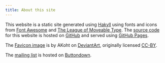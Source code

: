 ```yaml
---
title: About this site
---
```

This website is a static site generated using [Hakyll][] using fonts and
icons from [Font Awesome][] and [The League of Moveable Type][]. The [source
code][] for this website is hosted on [GitHub][] and served using [GitHub Pages][].

The [Favicon image][] is by AKoht on [DeviantArt][], originally licensed [CC-BY][].

The [mailing list][] is hosted on [Buttondown][].

[Hakyll]: http://jaspervdj.be/hakyll
[Font Awesome]: https://fontawesome.com/
[The League of Moveable Type]: https://www.theleagueofmoveabletype.com
[source code]: https://github.com/justinmanley/www.justinmanley.work
[GitHub]: https://github.com/
[GitHub Pages]: https://pages.github.com/

[Favicon image]: ./assets/images/favicon.ico
[DeviantArt]: http://www.deviantart.com/
[CC-BY]: http://creativecommons.org/licenses/by/4.0/

[mailing list]: https://buttondown.com/justinmanley
[Buttondown]: https://buttondown.com/
